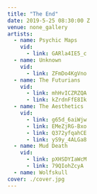 ```yaml
---
title: "The End"
date: 2019-5-25 08:30:00 Z
venue: none_gallery
artists:
  - name: Psychic Maps
    vid:
      - link: GARla4IE5_c
  - name: Unknown
    vid:
      - link: ZFmDo4KgVno
  - name: The Futurians
    vid:
      - link: mhHvICZRZQA
      - link: kZrdnFfE8Ik
  - name: The Aesthetics
    vid:
      - link: g65d_6aiWjw
      - link: EMeZjRG-Bxo
      - link: Q372yfqahCE
      - link: yS9y_4ALGa8
  - name: Mud Death
    vid:
      - link: pXHSDYIaWcM
      - link: 79QIohZcyA
  - name: Wolfskull
cover: ./cover.jpg
---
```

